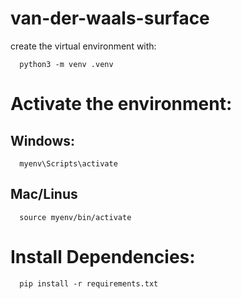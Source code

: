 # van-der-waals-surface


create the virtual environment with:
```
  python3 -m venv .venv
```

# Activate the environment:

## Windows:
```
  myenv\Scripts\activate
```

## Mac/Linus
```
  source myenv/bin/activate
```

# Install Dependencies:
```
  pip install -r requirements.txt
```

